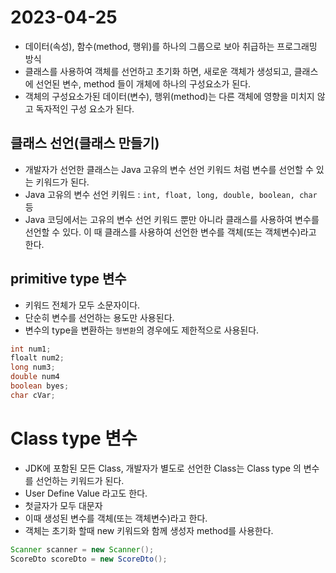 # 2023-04-25
- 데이터(속성), 함수(method, 행위)를 하나의 그룹으로 보아 취급하는 프로그래밍 방식
- 클래스를 사용하여 객체를 선언하고 초기화 하면, 새로운 객체가 생성되고, 클래스에 선언된 변수, method 들이 개체에 하나의 구성요소가 된다.
- 객체의 구성요소가된 데이터(변수), 행위(method)는 다른 객체에 영향을 미치지 않고 독자적인 구성 요소가 된다.


## 클래스 선언(클래스 만들기)
- 개발자가 선언한 클래스는 Java 고유의 변수 선언 키워드 처럼 변수를 선언할 수 있는 키워드가 된다.
- Java 고유의 변수 선언 키워드 : `int, float, long, double, boolean, char` 등
- Java 코딩에서는 고유의 변수 선언 키워드 뿐만 아니라 클래스를 사용하여 변수를 선언할 수 있다. 이 때 클래스를 사용하여 선언한 변수를 객체(또는 객체변수)라고 한다.

## primitive type 변수
- 키워드 전체가 모두 소문자이다.
- 단순히 변수를 선언하는 용도만 사용된다.
- 변수의 type을 변환하는 `형변환`의 경우에도 제한적으로 사용된다.

```java
int num1;
floalt num2;
long num3;
double num4
boolean byes;
char cVar;
```

# Class type 변수
- JDK에 포함된 모든 Class, 개발자가 별도로 선언한 Class는 Class type 의 변수를 선언하는 키워드가 된다.
- User Define Value 라고도 한다.
- 첫글자가 모두 대문자
- 이때 생성된 변수를 객체(또는 객체변수)라고 한다.
- 객체는 초기화 할때 new 키워드와 함께 생성자 method를 사용한다.

```java
Scanner scanner = new Scanner();
ScoreDto scoreDto = new ScoreDto();
```

